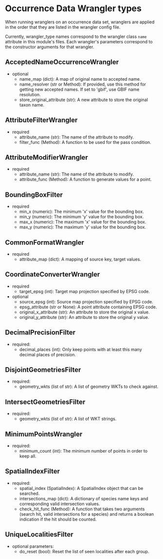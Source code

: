 # Occurrence Data Wrangler types

When running wranglers on an occurrence data set, wranglers are applied in the order 
that they are listed in the wrangler config file.  

Currently, wrangler_type names correspond to the wrangler class `name` attribute in 
this module's files.  Each wrangler's parameters correspond to the constructor 
arguments for that wrangler.

## AcceptedNameOccurrenceWrangler
* optional
  * name_map (dict): A map of original name to accepted name.
  * name_resolver (str or Method): If provided, use this method for getting new accepted names.
    If set to 'gbif', use GBIF name resolution.
  * store_original_attribute (str): A new attribute to store the
    original taxon name.

## AttributeFilterWrangler
* required
  * attribute_name (str): The name of the attribute to modify.
  * filter_func (Method): A function to be used for the pass condition.

## AttributeModifierWrangler
* required
  * attribute_name (str): The name of the attribute to modify.
  * attribute_func (Method): A function to generate values for a point.

## BoundingBoxFilter
* required
  * min_x (numeric): The minimum 'x' value for the bounding box.
  * min_y (numeric): The minimum 'y' value for the bounding box.
  * max_x (numeric): The maximum 'x' value for the bounding box.
  * max_y (numeric): The maximum 'y' value for the bounding box.

## CommonFormatWrangler
* required
  * attribute_map (dict): A mapping of source key, target values.

## CoordinateConverterWrangler
* required
  * target_epsg (int): Target map projection specified by EPSG code.
* optional
  * source_epsg (int): Source map projection specified by EPSG code.
  * epsg_attribute (str or None): A point attribute containing EPSG code.
  * original_x_attribute (str): An attribute to store the original x value.
  * original_y_attribute (str): An attribute to store the original y value.

## DecimalPrecisionFilter
* required:
  * decimal_places (int): Only keep points with at least this many decimal places of precision.

## DisjointGeometriesFilter
* required:
  * geometry_wkts (list of str): A list of geometry WKTs to check against.

## IntersectGeometriesFilter
* required:
  * geometry_wkts (list of str): A list of WKT strings.

## MinimumPointsWrangler
* required:
  * minimum_count (int): The minimum number of points in order to keep all.

## SpatialIndexFilter
* required:
  * spatial_index (SpatialIndex): A SpatialIndex object that can be searched.
  * intersections_map (dict): A dictionary of species name keys and corresponding valid intersection values.
  * check_hit_func (Method): A function that takes two arguments (search hit, valid intersections for a species)
    and returns a boolean indication if the hit should be counted.

## UniqueLocalitiesFilter
* optional parameters:
  * do_reset (bool): Reset the list of seen localities after each group.
